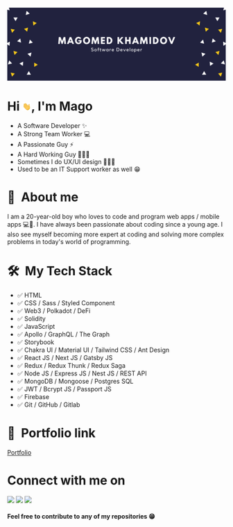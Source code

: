 ![Magomed Khamidov homepage](banner.png)

<h1 align="left">Hi <img src="./wave.gif" width="20px" />, I'm Mago </h1>

- A Software Developer ✨
- A Strong Team Worker 💻
- A Passionate Guy ⚡️
- A Hard Working Guy 👨🏻‍💻
- Sometimes I do UX/UI design 🧑🏻‍🎨
- Used to be an IT Support worker as well 😁


# 💬&nbsp; About me
I am a 20-year-old boy who loves to code and program web apps / mobile apps 💻📱. I have always been passionate about coding since a young age. I also see myself becoming more expert at coding and solving more complex problems in today's world of programming.

# 🛠 &nbsp;My Tech Stack
- ✅ HTML
- ✅ CSS / Sass / Styled Component
- ✅ Web3 / Polkadot / DeFi
- ✅ Solidity
- ✅ JavaScript
- ✅ Apollo / GraphQL / The Graph
- ✅ Storybook
- ✅ Chakra UI / Material UI / Tailwind CSS / Ant Design
- ✅ React JS / Next JS / Gatsby JS
- ✅ Redux / Redux Thunk / Redux Saga
- ✅ Node JS / Express JS / Nest JS / REST API
- ✅ MongoDB / Mongoose / Postgres SQL
- ✅ JWT / Bcrypt JS / Passport JS
- ✅ Firebase
- ✅ Git / GitHub / Gitlab

# 💼 &nbsp;Portfolio link
  <a href="https://magomedkhamidov.netlify.com" target="blank">Portfolio</a>


# Connect with me on
  <a href="mailto:mago.khamidov@gmail.com"><img src="https://img.shields.io/badge/e‑mail-D14836.svg?style=for-the-badge&logo=GMail&logoColor=white"/></a>
  <a target="_blank" href="https://www.linkedin.com/in/magomed-khamidov-37b7ba197"><img src="https://img.shields.io/badge/-LinkedIn-0077B5?style=for-the-badge&logo=Linkedin&logoColor=white"></img></a>
  <a href="https://twitter.com/KosmosDeveloper"><img src="https://img.shields.io/badge/twitter-1DA1F2.svg?style=for-the-badge&logo=twitter&logoColor=white"/></a>

#### Feel free to contribute to any of my repositories 😁
